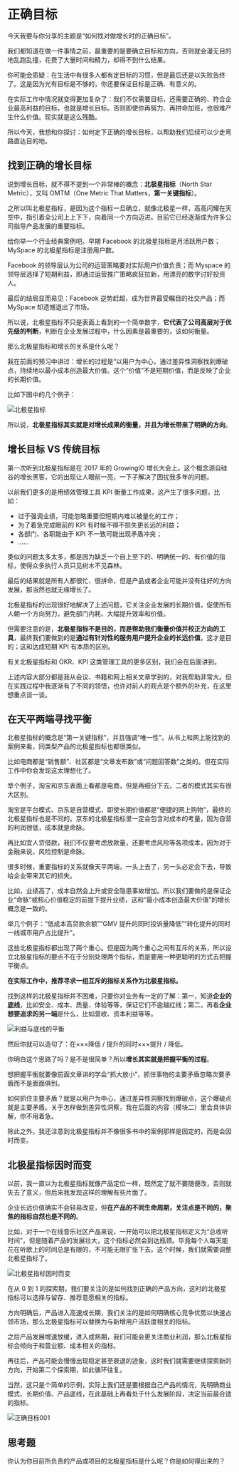 

# 正确目标

今天我要与你分享的主题是“如何找对做增长时的正确目标”。

我们都知道在做一件事情之前，最重要的是要确立目标和方向，否则就会漫无目的地乱跑乱撞，花费了大量时间和精力，却得不到什么结果。

你可能会质疑：在生活中有很多人都有定目标的习惯，但是最后还是以失败告终了。这是因为光有目标是不够的，你还要保证目标是正确、有意义的。

在实际工作中情况就变得更加复杂了：我们不仅需要目标，还需要正确的、符合企业最高利益的目标，也就是增长目标。否则即使你再努力、再拼命加班，也很难产生什么价值。现实就是这么残酷。

所以今天，我想和你探讨：如何定下正确的增长目标，以帮助我们后续可以少走弯路直达目的地。

## 找到正确的增长目标

说到增长目标，就不得不提到一个非常棒的概念：**北极星指标**（North Star Metric），又叫 OMTM（One Metric That Matters，**第一关键指标**）。

之所以叫北极星指标，是因为这个指标一旦确立，就像北极星一样，高高闪耀在天空中，指引着全公司上上下下，向着同一个方向迈进。目前它已经逐渐成为许多公司指导产品发展的重要指标。

给你举一个行业经典案例吧。早期 Facebook 的北极星指标是月活跃用户数；MySpace 的北极星指标是注册用户数。

Facebook 的领导层认为公司的运营策略要对实际用户价值负责；而 Myspace 的领导层选择了短期利益，即通过运营推广策略疯狂拉新，用漂亮的数字讨好投资人。

最后的结局显而易见：Facebook 逆势赶超，成为世界最受瞩目的社交产品；而 MySpace 却遗憾退出了市场。

所以说，北极星指标不只是表面上看到的一个简单数字，**它代表了公司高层对于优先级的判断**，判断在企业发展过程中，什么因素是最重要的，该如何衡量。

那么北极星指标和增长的关系是什么呢？

我在前面的预习中讲过：增长的过程是“以用户为中心，通过差异性洞察找到爆破点，持续地以最小成本创造最大价值。这个“价值”不是短期价值，而是反映了企业的长期价值。

比如下图中的几个例子：

![北极星指标](assets/北极星指标.jpg)



所以说，**北极星指标其实就是对增长成果的衡量，并且为增长带来了明确的方向**。

## 增长目标 VS 传统目标

第一次听到北极星指标是在 2017 年的 GrowingIO 增长大会上。这个概念源自硅谷的增长黑客，它的出现让人眼前一亮，一下子解决了困扰我多年的问题。

以前我们更多的是用绩效管理工具 KPI 衡量工作成果，这产生了很多问题，比如：

- 过于强调业绩，可能忽略重要但短期内难以被量化的工作；
- 为了着急完成眼前的 KPI 有时候不得不损失更长远的利益；
- 各部门、各职能由于 KPI 不一致可能出现矛盾冲突；
- ……

类似的问题太多太多，都是因为缺乏一个自上至下的、明确统一的、有价值的指标，使得众多执行人员只见树木不见森林。

最后的结果就是所有人都很忙、很拼命，但是产品或者企业可能并没有往好的方向发展，那当然也就无缘增长了。

北极星指标的出现很好地解决了上述问题，它关注企业发展的长期价值，促使所有人朝一个方向努力，避免部门内耗、大幅提升效率和价值。

但需要注意的是，**北极星指标不是目的，而是帮助我们衡量价值并校正方向的工具**，最终我们要做到的是**通过有针对性的服务用户提升企业的长远价值**，这才是目的；这和达成短期 KPI 有本质的区别。

有关北极星指标和 OKR、KPI 这类管理工具的更多区别，我们会在后面讲到。

上述内容大部分都是我从会议、书籍和网上相关文章学到的，对我帮助非常大。但在实践过程中我逐渐有了不同的领悟，也许对前人的观点是个额外的补充，在这里想重点谈一谈。

## 在天平两端寻找平衡

北极星指标的概念是“第一关键指标”，并且强调“唯一性”。从书上和网上能找到的案例来看，同类型产品的北极星指标也都很类似。

比如电商都是“销售额”、社区都是“文章发布数”或“问题回答数”之类的。但在实际工作中你会发现这太理想化了。

举个例子，淘宝和京东表面上看都是电商，但是再细分下去，二者的模式其实有很大区别。

淘宝是平台模式、京东是自营模式，即使长期价值都是“便捷的网上购物”，最终的北极星指标也是不同的。京东的北极星指标里一定会包含对成本的考量，因为自营的利润很低，成本就是命脉。

再比如宜人贷借款，我们不仅要考虑放款量，还要考虑风险等各项成本，因为对于金融来说，风险控制是命脉。

很多时候，重要指标的关系就像天平两端，一头上去了，另一头必定会下去，导致给企业带来其它的损失。

比如，业绩高了，成本自然会上升或安全隐患事故增加。所以我们要做的是保证企业“命脉”或核心价值稳定的前提下提升业绩，这和“最小成本创造最大价值”的增长概念是一致的。

举几个例子：“低成本高贷款余额”“GMV 提升的同时投诉量降低”“转化提升的同时一线城市用户占比提升”。

这些北极星指标都出现了两个重心。但是因为两个重心之间有互斥的关系，所以设立北极星指标的要点不在于分别处理两个指标，而是要用一种更聪明的方式去把握平衡点。

**在实际工作中，推荐寻求一组互斥的指标关系作为北极星指标。**

找到这样的北极星指标并不困难，只要你对业务有一定的了解：第一，知道**企业的底线**，比如安全、成本、质量、体验等等，保证它们不逾越红线；第二，再看**企业想要追求的另一端**是什么，比如营收、资本利益等等。



![利益与底线的平衡](assets/利益与底线的平衡.jpg)



然后你就可以造句了：在×××降低 / 提升的同时×××提升 / 降低。

你明白这个思路了吗？是不是很简单？所以**增长其实就是把握平衡的过程**。

想把握平衡就要像前面文章讲的学会“抓大放小”，抓住事物的主要矛盾忽略次要矛盾而不是面面俱到。

如何抓住主要矛盾？就是以用户为中心，通过差异性洞察找到爆破点，这个爆破点就是主要矛盾。关于怎样做到差异性洞察，我在后面的内容（模块二）里会具体讲解，你不用着急。

除此之外，我还注意到北极星指标并不像很多书中的案例那样是固定的，而是会因时而变。

## 北极星指标因时而变

以前，我一直以为北极星指标就像产品定位一样，既然定了就不要随便改，否则就失去了意义，但后来我发现这样的理解有些片面了。

企业长远价值确实不会轻易改变，但**在产品的不同生命周期，关注点是不同的，聚焦的指标自然也是不同的**。

比如，对于一个在线音乐社区产品来说，一开始可以把北极星指标定义为“总收听时间”，但是随着产品的发展壮大，这个指标必然会到达瓶颈。毕竟每个人每天能花在听歌上的时间总是有限的，不可能无限扩张下去。这个时候，我们就需要调整北极星指标了。

![北极星指标因时而变](assets/北极星指标因时而变.jpg)



在从 0 到 1 的探索期，我们要关注的是如何找到正确的产品方向，这时的北极星指标可以选择与留存、推荐意愿相关的指标。

方向明确后，产品进入高速成长期，我们关注的是如何明确核心竞争优势以快速占领市场，那么北极星指标可以替换为与新增用户活跃度相关的指标。

之后产品发展增速放缓，进入成熟期，我们可能会更关注商业利润，那么北极星指标会倾向于和营业额、成本相关的指标。

再往后，产品可能会慢慢出现稳定甚至衰退的迹象，这时我们就需要继续探索新的方向，开始第二个探索期，如此循环往复。

当然，这只是个简单的示例，实际上我们还是要根据自己产品的情况，先明确商业模式、长期价值、产品底线，在此基础上再看处于什么发展阶段，决定当前最合适的指标。



![正确目标001](assets/正确目标001.jpg)





## 思考题

你认为你目前所负责的产品或项目的北极星指标是什么呢？你是如何得出来的？













